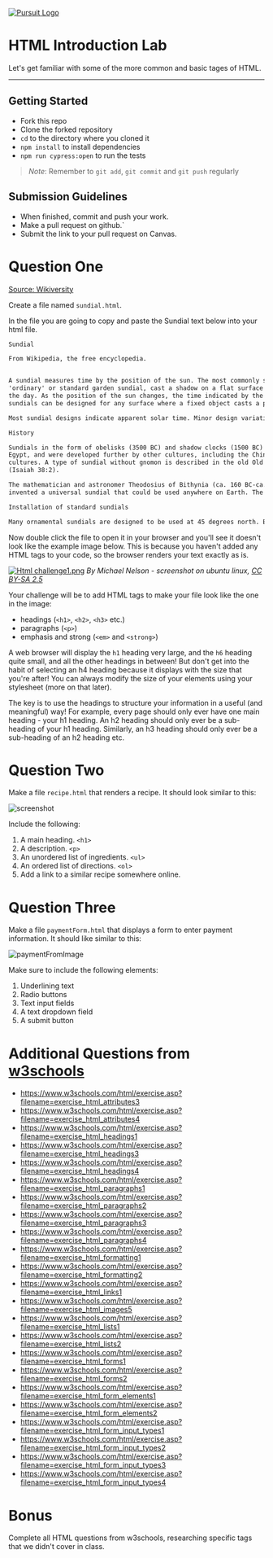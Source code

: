 [![Pursuit Logo](https://avatars1.githubusercontent.com/u/5825944?s=200&v=4)](https://pursuit.org)

# HTML Introduction Lab

Let's get familiar with some of the more common and basic tages of HTML. 

___

## Getting Started 
* Fork this repo
* Clone the forked repository
* `cd` to the directory where you cloned it
* `npm install` to install dependencies
* `npm run cypress:open` to run the tests

> *Note*: Remember to `git add`, `git commit` and `git push` regularly

## Submission Guidelines
  * When finished, commit and push your work.
  * Make a pull request on github.`
  * Submit the link to your pull request on Canvas. 



# Question One

[Source: Wikiversity](https://en.wikiversity.org/wiki/Web_Design/HTML_Challenges)

Create a file named `sundial.html`.

In the file you are going to copy and paste the Sundial text below into your html file.
```html
Sundial

From Wikipedia, the free encyclopedia.


A sundial measures time by the position of the sun. The most commonly seen designs, such as the
'ordinary' or standard garden sundial, cast a shadow on a flat surface marked with the hours of
the day. As the position of the sun changes, the time indicated by the shadow changes. However,
sundials can be designed for any surface where a fixed object casts a predictable shadow.

Most sundial designs indicate apparent solar time. Minor design variations can measure standard and daylight saving time, as well.

History

Sundials in the form of obelisks (3500 BC) and shadow clocks (1500 BC) are known from ancient
Egypt, and were developed further by other cultures, including the Chinese, Greek, and Roman
cultures. A type of sundial without gnomon is described in the old Old Testament
(Isaiah 38:2).

The mathematician and astronomer Theodosius of Bithynia (ca. 160 BC-ca. 100 BC) is said to have
invented a universal sundial that could be used anywhere on Earth. The French astronomer Oronce Fine constructed a sundial of ivory in 1524. The Italian astronomer Giovanni Padovani published a treatise on the sundial in 1570, in which he included instructions for the manufacture and laying out of mural (vertical) and horizontal sundials. Giuseppe Biancani's Construction instrumenti ad horologia solaria discusses how to make a perfect sundial, with accompanying illustrations.

Installation of standard sundials

Many ornamental sundials are designed to be used at 45 degrees north. By tilting such a sundial, it may be installed so that it will keep time. However, some mass-produced garden sundials are inaccurate because of poor design and cannot be corrected.
```

Now double click the file to open it in your browser and you'll see it doesn't look like the example image below. This is because you haven't added any HTML tags to your code, so the browser renders your text exactly as is.

[![Html challenge1.png](https://upload.wikimedia.org/wikiversity/en/3/3d/Html_challenge1.png)](https://en.wikiversity.org/wiki/File:Html_challenge1.png#/media/File:Html_challenge1.png)
*By Michael Nelson - screenshot on ubuntu linux, [CC BY-SA 2.5](http://creativecommons.org/licenses/by-sa/2.5 "Creative Commons Attribution 2.5")*

Your challenge will be to add HTML tags to make your file look like the one in the image:

* headings (`<h1>`, `<h2>`, `<h3>` etc.)
* paragraphs (`<p>`)
* emphasis and strong (`<em>` and `<strong>`)


A web browser will display the `h1` heading very large, and the `h6` heading quite small, and all the other headings in between! But don't get into the habit of selecting an h4 heading because it displays with the size that you're after! You can always modify the size of your elements using your stylesheet (more on that later).

The key is to use the headings to structure your information in a useful (and meaningful) way! For example, every page should only ever have one main heading - your h1 heading. An h2 heading should only ever be a sub-heading of your h1 heading. Similarly, an h3 heading should only ever be a sub-heading of an h2 heading etc.


# Question Two

Make a file `recipe.html` that renders a recipe. It should look similar to this:

![screenshot](https://github.com/joinpursuit/Pursuit-Core-Web-HTML-Introduction-Lab/blob/master/images/pbjImage.png)

Include the following:

1. A main heading. `<h1>`
2. A description. `<p>`
3. An unordered list of ingredients. `<ul>`
4. An ordered list of directions. `<ol>`
5. Add a link to a similar recipe somewhere online.


# Question Three

Make a file `paymentForm.html` that displays a form to enter payment information.  It should like similar to this:

![paymentFromImage](https://github.com/joinpursuit/Pursuit-Core-Web-HTML-Introduction-Lab/blob/master/images/paymentForm.png)

Make sure to include the following elements:

1. Underlining text
2. Radio buttons
3. Text input fields
4. A text dropdown field
5. A submit button

# Additional Questions from [w3schools](https://www.w3schools.com/html)

- https://www.w3schools.com/html/exercise.asp?filename=exercise_html_attributes3
- https://www.w3schools.com/html/exercise.asp?filename=exercise_html_attributes4
- https://www.w3schools.com/html/exercise.asp?filename=exercise_html_headings1
- https://www.w3schools.com/html/exercise.asp?filename=exercise_html_headings3
- https://www.w3schools.com/html/exercise.asp?filename=exercise_html_headings4
- https://www.w3schools.com/html/exercise.asp?filename=exercise_html_paragraphs1
- https://www.w3schools.com/html/exercise.asp?filename=exercise_html_paragraphs2
- https://www.w3schools.com/html/exercise.asp?filename=exercise_html_paragraphs3
- https://www.w3schools.com/html/exercise.asp?filename=exercise_html_paragraphs4
- https://www.w3schools.com/html/exercise.asp?filename=exercise_html_formatting1
- https://www.w3schools.com/html/exercise.asp?filename=exercise_html_formatting2
- https://www.w3schools.com/html/exercise.asp?filename=exercise_html_links1
- https://www.w3schools.com/html/exercise.asp?filename=exercise_html_images5
- https://www.w3schools.com/html/exercise.asp?filename=exercise_html_lists1
- https://www.w3schools.com/html/exercise.asp?filename=exercise_html_lists2
- https://www.w3schools.com/html/exercise.asp?filename=exercise_html_forms1
- https://www.w3schools.com/html/exercise.asp?filename=exercise_html_forms2
- https://www.w3schools.com/html/exercise.asp?filename=exercise_html_form_elements1
- https://www.w3schools.com/html/exercise.asp?filename=exercise_html_form_elements2
- https://www.w3schools.com/html/exercise.asp?filename=exercise_html_form_input_types1
- https://www.w3schools.com/html/exercise.asp?filename=exercise_html_form_input_types2
- https://www.w3schools.com/html/exercise.asp?filename=exercise_html_form_input_types3
- https://www.w3schools.com/html/exercise.asp?filename=exercise_html_form_input_types4

# Bonus

Complete all HTML questions from w3schools, researching specific tags that we didn't cover in class.
